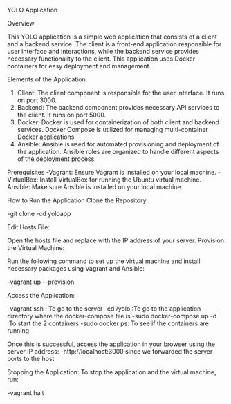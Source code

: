 YOLO Application

Overview

This YOLO application is a simple web application that consists of a client and a backend service. The client is a front-end application responsible for user interface and interactions, while the backend service provides necessary functionality to the client. This application uses Docker containers for easy deployment and management.

Elements of the Application
1. Client:
The client component is responsible for the user interface.
It runs on port 3000.
2. Backend:
The backend component provides necessary API services to the client.
It runs on port 5000.
3. Docker:
Docker is used for containerization of both client and backend services.
Docker Compose is utilized for managing multi-container Docker applications.
4. Ansible:
Ansible is used for automated provisioning and deployment of the application.
Ansible roles are organized to handle different aspects of the deployment process.

Prerequisites
-Vagrant: Ensure Vagrant is installed on your local machine.
-VirtualBox: Install VirtualBox for running the Ubuntu virtual machine.
-Ansible: Make sure Ansible is installed on your local machine.

How to Run the Application
Clone the Repository:

-git clone <repository-url>
-cd yoloapp

Edit Hosts File:

Open the hosts file and replace <server-ip> with the IP address of your server.
Provision the Virtual Machine:

Run the following command to set up the virtual machine and install necessary packages using Vagrant and Ansible:

-vagrant up --provision

Access the Application:

-vagrant ssh : To go to the server
-cd /yolo :To go to the application directory where the docker-compose file is
-sudo docker-compose up -d :To start the 2 containers
-sudo docker ps: To see if the containers are running

Once this is successful, access the application in your browser using the server IP address:
-http://localhost:3000 since we forwarded the server ports to the host


Stopping the Application:
To stop the application and the virtual machine, run:

-vagrant halt